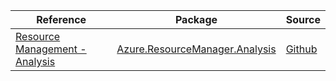 | Reference | Package | Source |
|---|---|---|
|[Resource Management - Analysis](resourcemanager.analysis-readme.md)|[Azure.ResourceManager.Analysis](https://www.nuget.org/packages/Azure.ResourceManager.Analysis)|[Github](https://github.com/Azure/azure-sdk-for-net/blob/main/sdk/analysisservices/Azure.ResourceManager.Analysis)|
